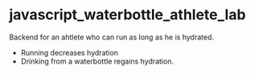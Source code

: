 # javascript_waterbottle_athlete_lab
Backend for an ahtlete who can run as long as he is hydrated.
  - Running decreases hydration
  - Drinking from a waterbottle regains hydration.
  
